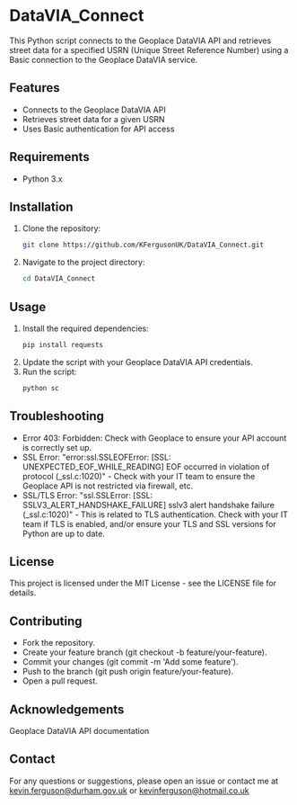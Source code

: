 # DataVIA_Connect

This Python script connects to the Geoplace DataVIA API and retrieves street data for a specified USRN (Unique Street Reference Number) using a Basic connection to the Geoplace DataVIA service.

## Features

- Connects to the Geoplace DataVIA API
- Retrieves street data for a given USRN
- Uses Basic authentication for API access

## Requirements

- Python 3.x

## Installation

1. Clone the repository:
    ```bash
    git clone https://github.com/KFergusonUK/DataVIA_Connect.git
    ```
2. Navigate to the project directory:
    ```bash
    cd DataVIA_Connect
    ```

## Usage

1. Install the required dependencies:
    ```bash
    pip install requests
    ```
2. Update the script with your Geoplace DataVIA API credentials.
3. Run the script:
    ```bash
    python sc

## Troubleshooting

- Error 403: Forbidden: Check with Geoplace to ensure your API account is correctly set up.
- SSL Error: "error:ssl.SSLEOFError: [SSL: UNEXPECTED_EOF_WHILE_READING] EOF occurred in violation of protocol (_ssl.c:1020)" - Check with your IT team to ensure the Geoplace API is not restricted via firewall, etc.
- SSL/TLS Error: "ssl.SSLError: [SSL: SSLV3_ALERT_HANDSHAKE_FAILURE] sslv3 alert handshake failure (_ssl.c:1020)" - This is related to TLS authentication. Check with your IT team if TLS is enabled, and/or ensure your TLS and SSL versions for Python are up to date.

## License
This project is licensed under the MIT License - see the LICENSE file for details.

## Contributing
- Fork the repository.
- Create your feature branch (git checkout -b feature/your-feature).
- Commit your changes (git commit -m 'Add some feature').
- Push to the branch (git push origin feature/your-feature).
- Open a pull request.

## Acknowledgements
Geoplace DataVIA API documentation

## Contact
For any questions or suggestions, please open an issue or contact me at kevin.ferguson@durham.gov.uk or kevinferguson@hotmail.co.uk
